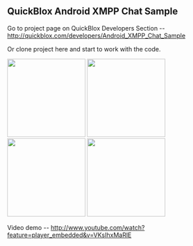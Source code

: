 ## QuickBlox Android XMPP Chat Sample

Go to project page on QuickBlox Developers Section -- <http://quickblox.com/developers/Android_XMPP_Chat_Sample>

Or clone project here and start to work with the code.

<img src="http://i.imgur.com/kEtqF.png" width=180 />&nbsp;<img src="http://i.imgur.com/DdQWw.png" width=180 />&nbsp;<img src="http://i.imgur.com/yWrv5.png" width=180 />&nbsp;<img src="http://i.imgur.com/gcfyh.png" width=180 />

Video demo -- <http://www.youtube.com/watch?feature=player_embedded&v=VKsIhxMaRlE>